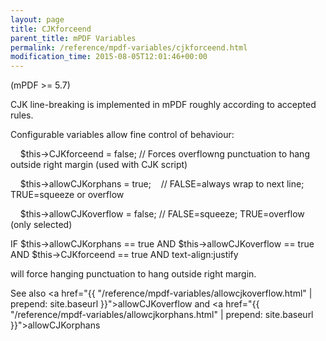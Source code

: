 ```yaml
---
layout: page
title: CJKforceend
parent_title: mPDF Variables
permalink: /reference/mpdf-variables/cjkforceend.html
modification_time: 2015-08-05T12:01:46+00:00
---
```


(mPDF &gt;= 5.7)

CJK line-breaking is implemented in mPDF roughly according to accepted rules.

Configurable variables allow fine control of behaviour:

    $this->CJKforceend = false; // Forces overflowng punctuation to hang outside right margin (used with CJK script)

    $this->allowCJKorphans = true;    // FALSE=always wrap to next line; TRUE=squeeze or overflow

    $this->allowCJKoverflow = false; // FALSE=squeeze; TRUE=overflow (only selected)

IF $this->allowCJKorphans == true AND $this->allowCJKoverflow == true AND $this->CJKforceend == true AND text-align:justify

will force hanging punctuation to hang outside right margin.

See also <a href="{{ "/reference/mpdf-variables/allowcjkoverflow.html" | prepend: site.baseurl }}">allowCJKoverflow</a> and <a href="{{ "/reference/mpdf-variables/allowcjkorphans.html" | prepend: site.baseurl }}">allowCJKorphans</a>

